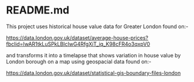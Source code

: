 # README.md

This project uses historical house value data for Greater London found on:-

https://data.london.gov.uk/dataset/average-house-prices?fbclid=IwAR1tkLuSPkLBIcIwG4RfgXiT_iq_K98cFR4o3qxpV0

and transforms it into a timelapse that shows variation in house value by London borough on a map using geospacial data found on:- 

https://data.london.gov.uk/dataset/statistical-gis-boundary-files-london

